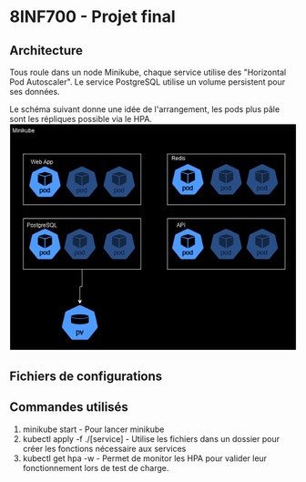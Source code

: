 # 8INF700 - Projet final 

## Architecture
Tous roule dans un node Minikube, chaque service utilise des "Horizontal Pod Autoscaler". Le service PostgreSQL utilise un volume persistent pour ses données.   

Le schéma suivant donne une idée de l'arrangement, les pods plus pâle sont les répliques possible via le HPA.
![Architecture](./projetfinal.png)

## Fichiers de configurations

## Commandes utilisés
1. minikube start - Pour lancer minikube
2. kubectl apply -f ./[service] - Utilise les fichiers dans un dossier pour créer les fonctions nécessaire aux services
3. kubectl get hpa -w - Permet de monitor les HPA pour valider leur fonctionnement lors de test de charge.
